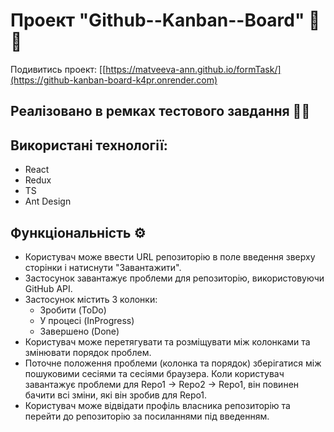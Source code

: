 # Проект "Github--Kanban--Board" 📝🔢 

Подивитись проект: [[https://matveeva-ann.github.io/formTask/](https://github-kanban-board-k4pr.onrender.com)

## Реалізовано в ремках тестового завдання 👩‍💼

## Використані технології:
- React
- Redux
- TS
- Ant Design

## Функціональність ⚙️
- Користувач може ввести URL репозиторію в поле введення зверху сторінки і натиснути "Завантажити".
- Застосунок завантажує проблеми для репозиторію, використовуючи GitHub API.
- Застосунок містить 3 колонки:
  - Зробити (ToDo)
  - У процесі (InProgress)
  - Завершено (Done)
- Користувач може перетягувати та розміщувати між колонками та змінювати порядок проблем.
- Поточне положення проблеми (колонка та порядок) зберігатися між пошуковими сесіями та сесіями браузера. Коли користувач завантажує проблеми для Repo1 -> Repo2 -> Repo1, він повинен бачити всі зміни, які він зробив для Repo1.
- Користувач може відвідати профіль власника репозиторію та перейти до репозиторію за посиланнями під введенням.
